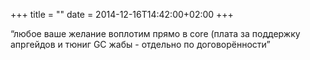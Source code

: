 +++
title = ""
date = 2014-12-16T14:42:00+02:00
+++

“любое ваше желание воплотим прямо в core (плата за поддержку апргейдов и тюниг GC жабы - отдельно по договорённости”


